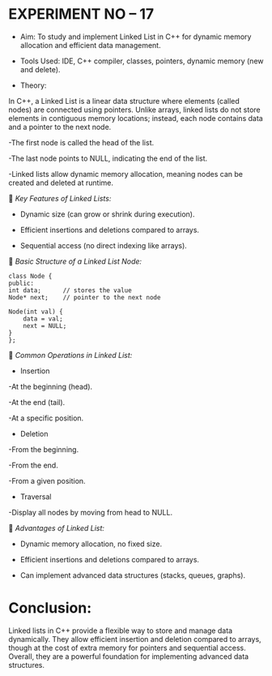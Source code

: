 # EXPERIMENT NO – 17

* Aim: To study and implement Linked List in C++ for dynamic memory allocation and efficient data management.

* Tools Used: IDE, C++ compiler, classes, pointers, dynamic memory (new and delete).

* Theory:

In C++, a Linked List is a linear data structure where elements (called nodes) are connected using pointers. Unlike arrays, linked lists do not store elements in contiguous memory locations; instead, each node contains data and a pointer to the next node.

-The first node is called the head of the list.

-The last node points to NULL, indicating the end of the list.

-Linked lists allow dynamic memory allocation, meaning nodes can be created and deleted at runtime.

🔹 *Key Features of Linked Lists:*

* Dynamic size (can grow or shrink during execution).

* Efficient insertions and deletions compared to arrays.

* Sequential access (no direct indexing like arrays).

🔹 *Basic Structure of a Linked List Node:*

    class Node {
    public:
    int data;      // stores the value
    Node* next;    // pointer to the next node

    Node(int val) {
        data = val;
        next = NULL;
    }
    };


🔹 *Common Operations in Linked List:*

* Insertion

-At the beginning (head).

-At the end (tail).

-At a specific position.

* Deletion

-From the beginning.

-From the end.

-From a given position.

* Traversal

-Display all nodes by moving from head to NULL.


🔹 *Advantages of Linked List:*

* Dynamic memory allocation, no fixed size.

* Efficient insertions and deletions compared to arrays.

* Can implement advanced data structures (stacks, queues, graphs).


# Conclusion:

Linked lists in C++ provide a flexible way to store and manage data dynamically. They allow efficient insertion and deletion compared to arrays, though at the cost of extra memory for pointers and sequential access. Overall, they are a powerful foundation for implementing advanced data structures.
